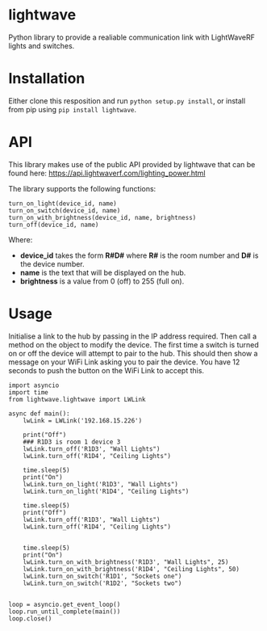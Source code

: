 # lightwave
Python library to provide a realiable communication link with LightWaveRF lights and switches.

# Installation
Either clone this resposition and run `python setup.py install`, or install from pip using `pip install lightwave`.

# API
This library makes use of the public API provided by lightwave that can be found here: https://api.lightwaverf.com/lighting_power.html

The library supports the following functions:
```
turn_on_light(device_id, name)
turn_on_switch(device_id, name)
turn_on_with_brightness(device_id, name, brightness)
turn_off(device_id, name)
```
Where:
* **device_id** takes the form **R#D#** where **R#** is the room number and **D#** is the device number.
* **name** is the text that will be displayed on the hub.
* **brightness** is a value from 0 (off) to 255 (full on).

# Usage
Initialise a link to the hub by passing in the IP address required. Then call a method on the object to modify the device.
The first time a switch is turned on or off the device will attempt to pair to the hub. This should then show a message on your WiFi Link asking you to pair the device. You have 12 seconds to push the button on the WiFi Link to accept this.


```
import asyncio
import time
from lightwave.lightwave import LWLink

async def main():
    lwLink = LWLink('192.168.15.226')

    print("Off")
    ### R1D3 is room 1 device 3
    lwLink.turn_off('R1D3', "Wall Lights")
    lwLink.turn_off('R1D4', "Ceiling Lights")

    time.sleep(5)
    print("On")
    lwLink.turn_on_light('R1D3', "Wall Lights")
    lwLink.turn_on_light('R1D4', "Ceiling Lights")

    time.sleep(5)
    print("Off")
    lwLink.turn_off('R1D3', "Wall Lights")
    lwLink.turn_off('R1D4', "Ceiling Lights")


    time.sleep(5)
    print("On")
    lwLink.turn_on_with_brightness('R1D3', "Wall Lights", 25)
    lwLink.turn_on_with_brightness('R1D4', "Ceiling Lights", 50)
    lwLink.turn_on_switch('R1D1', "Sockets one")
    lwLink.turn_on_switch('R1D2', "Sockets two")


loop = asyncio.get_event_loop()
loop.run_until_complete(main())
loop.close()
```